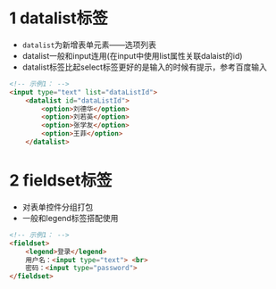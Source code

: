 # 1 datalist标签
- `datalist`为新增表单元素——选项列表
- datalist一般和input连用(在input中使用list属性关联dalaist的id)
- datalist标签比起select标签更好的是输入的时候有提示，参考百度输入

```html
<!-- 示例1： -->
<input type="text" list="dataListId">
    <datalist id="dataListId">
        <option>刘德华</option>
        <option>刘若英</option>
        <option>张学友</option>
        <option>王菲</option>
    </datalist>
```


# 2 fieldset标签
- 对表单控件分组打包
- 一般和legend标签搭配使用

```html
<!-- 示例1： -->
<fieldset>
    <legend>登录</legend>
    用户名：<input type="text"> <br>
    密码：<input type="password">
</fieldset>
```
